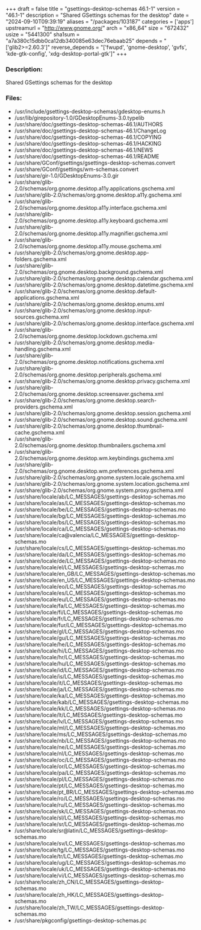 +++
draft = false
title = "gsettings-desktop-schemas 46.1-1"
version = "46.1-1"
description = "Shared GSettings schemas for the desktop"
date = "2024-09-10T09:39:19"
aliases = "/packages/103187"
categories = ['apps']
upstreamurl = "http://www.gnome.org/"
arch = "x86_64"
size = "672432"
usize = "5441300"
sha1sum = "a7a380c15dbb0ca12db340085e63dec76ebaab25"
depends = "['glib2>=2.60.3']"
reverse_depends = "['fwupd', 'gnome-desktop', 'gvfs', 'kde-gtk-config', 'xdg-desktop-portal-gtk']"
+++
### Description: 
Shared GSettings schemas for the desktop

### Files: 
* /usr/include/gsettings-desktop-schemas/gdesktop-enums.h
* /usr/lib/girepository-1.0/GDesktopEnums-3.0.typelib
* /usr/share/doc/gsettings-desktop-schemas-46.1/AUTHORS
* /usr/share/doc/gsettings-desktop-schemas-46.1/ChangeLog
* /usr/share/doc/gsettings-desktop-schemas-46.1/COPYING
* /usr/share/doc/gsettings-desktop-schemas-46.1/HACKING
* /usr/share/doc/gsettings-desktop-schemas-46.1/NEWS
* /usr/share/doc/gsettings-desktop-schemas-46.1/README
* /usr/share/GConf/gsettings/gsettings-desktop-schemas.convert
* /usr/share/GConf/gsettings/wm-schemas.convert
* /usr/share/gir-1.0/GDesktopEnums-3.0.gir
* /usr/share/glib-2.0/schemas/org.gnome.desktop.a11y.applications.gschema.xml
* /usr/share/glib-2.0/schemas/org.gnome.desktop.a11y.gschema.xml
* /usr/share/glib-2.0/schemas/org.gnome.desktop.a11y.interface.gschema.xml
* /usr/share/glib-2.0/schemas/org.gnome.desktop.a11y.keyboard.gschema.xml
* /usr/share/glib-2.0/schemas/org.gnome.desktop.a11y.magnifier.gschema.xml
* /usr/share/glib-2.0/schemas/org.gnome.desktop.a11y.mouse.gschema.xml
* /usr/share/glib-2.0/schemas/org.gnome.desktop.app-folders.gschema.xml
* /usr/share/glib-2.0/schemas/org.gnome.desktop.background.gschema.xml
* /usr/share/glib-2.0/schemas/org.gnome.desktop.calendar.gschema.xml
* /usr/share/glib-2.0/schemas/org.gnome.desktop.datetime.gschema.xml
* /usr/share/glib-2.0/schemas/org.gnome.desktop.default-applications.gschema.xml
* /usr/share/glib-2.0/schemas/org.gnome.desktop.enums.xml
* /usr/share/glib-2.0/schemas/org.gnome.desktop.input-sources.gschema.xml
* /usr/share/glib-2.0/schemas/org.gnome.desktop.interface.gschema.xml
* /usr/share/glib-2.0/schemas/org.gnome.desktop.lockdown.gschema.xml
* /usr/share/glib-2.0/schemas/org.gnome.desktop.media-handling.gschema.xml
* /usr/share/glib-2.0/schemas/org.gnome.desktop.notifications.gschema.xml
* /usr/share/glib-2.0/schemas/org.gnome.desktop.peripherals.gschema.xml
* /usr/share/glib-2.0/schemas/org.gnome.desktop.privacy.gschema.xml
* /usr/share/glib-2.0/schemas/org.gnome.desktop.screensaver.gschema.xml
* /usr/share/glib-2.0/schemas/org.gnome.desktop.search-providers.gschema.xml
* /usr/share/glib-2.0/schemas/org.gnome.desktop.session.gschema.xml
* /usr/share/glib-2.0/schemas/org.gnome.desktop.sound.gschema.xml
* /usr/share/glib-2.0/schemas/org.gnome.desktop.thumbnail-cache.gschema.xml
* /usr/share/glib-2.0/schemas/org.gnome.desktop.thumbnailers.gschema.xml
* /usr/share/glib-2.0/schemas/org.gnome.desktop.wm.keybindings.gschema.xml
* /usr/share/glib-2.0/schemas/org.gnome.desktop.wm.preferences.gschema.xml
* /usr/share/glib-2.0/schemas/org.gnome.system.locale.gschema.xml
* /usr/share/glib-2.0/schemas/org.gnome.system.location.gschema.xml
* /usr/share/glib-2.0/schemas/org.gnome.system.proxy.gschema.xml
* /usr/share/locale/ab/LC_MESSAGES/gsettings-desktop-schemas.mo
* /usr/share/locale/as/LC_MESSAGES/gsettings-desktop-schemas.mo
* /usr/share/locale/be/LC_MESSAGES/gsettings-desktop-schemas.mo
* /usr/share/locale/bg/LC_MESSAGES/gsettings-desktop-schemas.mo
* /usr/share/locale/bs/LC_MESSAGES/gsettings-desktop-schemas.mo
* /usr/share/locale/ca/LC_MESSAGES/gsettings-desktop-schemas.mo
* /usr/share/locale/ca@valencia/LC_MESSAGES/gsettings-desktop-schemas.mo
* /usr/share/locale/cs/LC_MESSAGES/gsettings-desktop-schemas.mo
* /usr/share/locale/da/LC_MESSAGES/gsettings-desktop-schemas.mo
* /usr/share/locale/de/LC_MESSAGES/gsettings-desktop-schemas.mo
* /usr/share/locale/el/LC_MESSAGES/gsettings-desktop-schemas.mo
* /usr/share/locale/en_GB/LC_MESSAGES/gsettings-desktop-schemas.mo
* /usr/share/locale/en_US/LC_MESSAGES/gsettings-desktop-schemas.mo
* /usr/share/locale/eo/LC_MESSAGES/gsettings-desktop-schemas.mo
* /usr/share/locale/es/LC_MESSAGES/gsettings-desktop-schemas.mo
* /usr/share/locale/eu/LC_MESSAGES/gsettings-desktop-schemas.mo
* /usr/share/locale/fa/LC_MESSAGES/gsettings-desktop-schemas.mo
* /usr/share/locale/fi/LC_MESSAGES/gsettings-desktop-schemas.mo
* /usr/share/locale/fr/LC_MESSAGES/gsettings-desktop-schemas.mo
* /usr/share/locale/fur/LC_MESSAGES/gsettings-desktop-schemas.mo
* /usr/share/locale/gl/LC_MESSAGES/gsettings-desktop-schemas.mo
* /usr/share/locale/gu/LC_MESSAGES/gsettings-desktop-schemas.mo
* /usr/share/locale/he/LC_MESSAGES/gsettings-desktop-schemas.mo
* /usr/share/locale/hi/LC_MESSAGES/gsettings-desktop-schemas.mo
* /usr/share/locale/hr/LC_MESSAGES/gsettings-desktop-schemas.mo
* /usr/share/locale/hu/LC_MESSAGES/gsettings-desktop-schemas.mo
* /usr/share/locale/id/LC_MESSAGES/gsettings-desktop-schemas.mo
* /usr/share/locale/is/LC_MESSAGES/gsettings-desktop-schemas.mo
* /usr/share/locale/it/LC_MESSAGES/gsettings-desktop-schemas.mo
* /usr/share/locale/ja/LC_MESSAGES/gsettings-desktop-schemas.mo
* /usr/share/locale/ka/LC_MESSAGES/gsettings-desktop-schemas.mo
* /usr/share/locale/kab/LC_MESSAGES/gsettings-desktop-schemas.mo
* /usr/share/locale/kk/LC_MESSAGES/gsettings-desktop-schemas.mo
* /usr/share/locale/lt/LC_MESSAGES/gsettings-desktop-schemas.mo
* /usr/share/locale/lv/LC_MESSAGES/gsettings-desktop-schemas.mo
* /usr/share/locale/ml/LC_MESSAGES/gsettings-desktop-schemas.mo
* /usr/share/locale/ms/LC_MESSAGES/gsettings-desktop-schemas.mo
* /usr/share/locale/nb/LC_MESSAGES/gsettings-desktop-schemas.mo
* /usr/share/locale/ne/LC_MESSAGES/gsettings-desktop-schemas.mo
* /usr/share/locale/nl/LC_MESSAGES/gsettings-desktop-schemas.mo
* /usr/share/locale/oc/LC_MESSAGES/gsettings-desktop-schemas.mo
* /usr/share/locale/or/LC_MESSAGES/gsettings-desktop-schemas.mo
* /usr/share/locale/pa/LC_MESSAGES/gsettings-desktop-schemas.mo
* /usr/share/locale/pl/LC_MESSAGES/gsettings-desktop-schemas.mo
* /usr/share/locale/pt/LC_MESSAGES/gsettings-desktop-schemas.mo
* /usr/share/locale/pt_BR/LC_MESSAGES/gsettings-desktop-schemas.mo
* /usr/share/locale/ro/LC_MESSAGES/gsettings-desktop-schemas.mo
* /usr/share/locale/ru/LC_MESSAGES/gsettings-desktop-schemas.mo
* /usr/share/locale/sk/LC_MESSAGES/gsettings-desktop-schemas.mo
* /usr/share/locale/sl/LC_MESSAGES/gsettings-desktop-schemas.mo
* /usr/share/locale/sr/LC_MESSAGES/gsettings-desktop-schemas.mo
* /usr/share/locale/sr@latin/LC_MESSAGES/gsettings-desktop-schemas.mo
* /usr/share/locale/sv/LC_MESSAGES/gsettings-desktop-schemas.mo
* /usr/share/locale/tg/LC_MESSAGES/gsettings-desktop-schemas.mo
* /usr/share/locale/tr/LC_MESSAGES/gsettings-desktop-schemas.mo
* /usr/share/locale/ug/LC_MESSAGES/gsettings-desktop-schemas.mo
* /usr/share/locale/uk/LC_MESSAGES/gsettings-desktop-schemas.mo
* /usr/share/locale/vi/LC_MESSAGES/gsettings-desktop-schemas.mo
* /usr/share/locale/zh_CN/LC_MESSAGES/gsettings-desktop-schemas.mo
* /usr/share/locale/zh_HK/LC_MESSAGES/gsettings-desktop-schemas.mo
* /usr/share/locale/zh_TW/LC_MESSAGES/gsettings-desktop-schemas.mo
* /usr/share/pkgconfig/gsettings-desktop-schemas.pc
